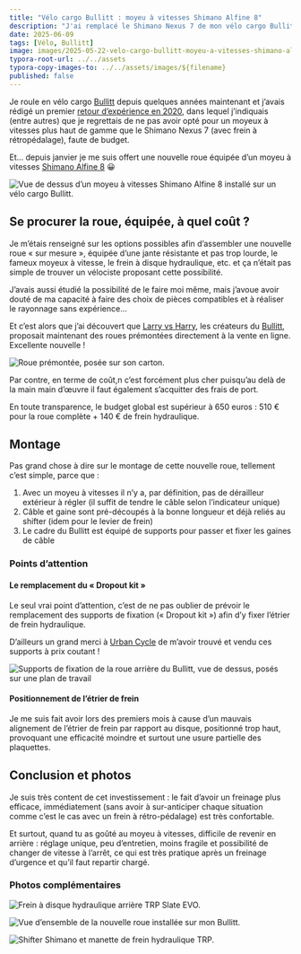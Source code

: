 ```yaml
---
title: "Vélo cargo Bullitt : moyeu à vitesses Shimano Alfine 8"
description: "J'ai remplacé le Shimano Nexus 7 de mon vélo cargo Bullitt par un Alfine 8."
date: 2025-06-09
tags: [Vélo, Bullitt]
image: images/2025-05-22-velo-cargo-bullitt-moyeu-a-vitesses-shimano-alfine-8/PXL_20250116_161059380.jpg
typora-root-url: ../../assets
typora-copy-images-to: ../../assets/images/${filename}
published: false
---
```

Je roule en vélo cargo [Bullitt](/tags/bullitt) depuis quelques années maintenant et j’avais rédigé un premier [retour d’expérience en 2020](page:blog/velo-cargo-bullitt-partage-experience), dans lequel j’indiquais (entre autres) que je regrettais de ne pas avoir opté pour un moyeux à vitesses plus haut de gamme que le Shimano Nexus 7 (avec frein à rétropédalage), faute de budget.

Et… depuis janvier je me suis offert une nouvelle roue équipée d’un moyeu à vitesses [Shimano Alfine 8](https://bike.shimano.com/fr-FR/products/components/pdp.P-SG-S7001-8.html) 😀

![Vue de dessus d’un moyeu à vitesses Shimano Alfine 8 installé sur un vélo cargo Bullitt.](/images/2025-05-22-velo-cargo-bullitt-moyeu-a-vitesses-shimano-alfine-8/PXL_20250116_161059380.jpg "Moyeu à vitesses Shimano Alfine 8 installé sur mon Bullitt.")

<!--break-->

## Se procurer la roue, équipée, à quel coût ?

Je m’étais renseigné sur les options possibles afin d’assembler une nouvelle roue « sur mesure », équipée d’une jante résistante et pas trop lourde, le fameux moyeux à vitesse, le frein à disque hydraulique, etc. et ça n’était pas simple de trouver un vélociste proposant cette possibilité.

J’avais aussi étudié la possibilité de le faire moi même, mais j’avoue avoir douté de ma capacité à faire des choix de pièces compatibles et à réaliser le rayonnage sans expérience…

Et c’est alors que j’ai découvert que [Larry vs Harry](https://larryvsharry.com), les créateurs du [Bullitt](tags/bullitt), proposait maintenant des roues prémontées directement à la vente en ligne. Excellente nouvelle !

![Roue prémontée, posée sur son carton.](/images/2025-05-22-velo-cargo-bullitt-moyeu-a-vitesses-shimano-alfine-8/PXL_20250114_141425149.jpg "Roue prémontée, posée sur son carton.")

Par contre, en terme de coût,n c’est forcément plus cher puisqu’au delà de la main main d’œuvre il faut également s’acquitter des frais de port.

En toute transparence, le budget global est supérieur à 650 euros : 510 € pour la roue complète + 140 € de frein hydraulique.

## Montage

Pas grand chose à dire sur le montage de cette nouvelle roue, tellement c’est simple, parce que :

1. Avec un moyeu à vitesses il n’y a, par définition, pas de dérailleur extérieur à régler (il suffit de tendre le câble selon l’indicateur unique)
2. Câble et gaine sont pré-découpés à la bonne longueur et déjà reliés au shifter (idem pour le levier de frein)
3. Le cadre du Bullitt est équipé de supports pour passer et fixer les gaines de câble

### Points d’attention

#### Le remplacement du « Dropout kit »

Le seul vrai point d’attention, c’est de ne pas oublier de prévoir le remplacement des supports de fixation (« Dropout kit ») afin d’y fixer l’étrier de frein hydraulique.

D’ailleurs un grand merci à [Urban Cycle](https://www.urbancycle.fr/velo-cargo-bullitt/) de m’avoir trouvé et vendu ces supports à prix coutant !

![Supports de fixation de la roue arrière du Bullitt, vue de dessus, posés sur une plan de travail](/images/2025-05-22-velo-cargo-bullitt-moyeu-a-vitesses-shimano-alfine-8/PXL_20250115_112020542.jpg "Supports de fixation de la roue arrière du Bullitt.")

#### Positionnement de l’étrier de frein

Je me suis fait avoir lors des premiers mois à cause d’un mauvais alignement de l’étrier de frein par rapport au disque, positionné trop haut, provoquant une efficacité moindre et surtout une usure partielle des plaquettes.

## Conclusion et photos

Je suis très content de cet investissement : le fait d’avoir un freinage plus efficace, immédiatement (sans avoir à sur-anticiper chaque situation comme c’est le cas avec un frein à rétro-pédalage) est très confortable.

Et surtout, quand tu as goûté au moyeu à vitesses, difficile de revenir en arrière : réglage unique, peu d’entretien, moins fragile et possibilité de changer de vitesse à l’arrêt, ce qui est très pratique après un freinage d’urgence et qu’il faut repartir chargé.

### Photos complémentaires

![Frein à disque hydraulique arrière TRP Slate EVO.](/images/2025-05-22-velo-cargo-bullitt-moyeu-a-vitesses-shimano-alfine-8/PXL_20250116_161043807.jpg "Frein à disque hydraulique arrière TRP Slate EVO.")

![Vue d’ensemble de la nouvelle roue installée sur mon Bullitt.](/images/2025-05-22-velo-cargo-bullitt-moyeu-a-vitesses-shimano-alfine-8/PXL_20250116_161034814.jpg "Vue d’ensemble de la nouvelle roue installée sur mon Bullitt.")

![Shifter Shimano et manette de frein hydraulique TRP.](/images/2025-05-22-velo-cargo-bullitt-moyeu-a-vitesses-shimano-alfine-8/PXL_20250116_161106439.jpg "Shifter Shimano et manette de frein hydraulique TRP.")
